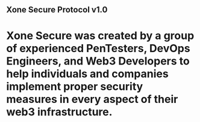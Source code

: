 ## Xone Secure Protocol v1.0
# Xone Secure was created by a group of experienced PenTesters, DevOps Engineers, and Web3 Developers to help individuals and companies implement proper security measures in every aspect of their web3 infrastructure. 
